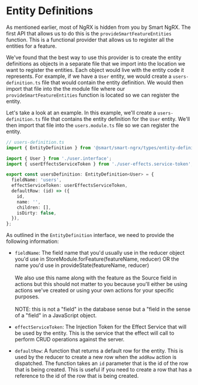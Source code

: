 # Entity Definitions

As mentioned earlier, most of NgRX is hidden from you by Smart NgRX. The first API that allows us to do this is the `provideSmartFeatureEntities` function. This is a functional provider that allows us to register all the entities for a feature.

We've found that the best way to use this provider is to create the entity definitions as objects in a separate file that we import into the location we want to register the entities. Each object would live with the entity code it represents. For example, if we have a `User` entity, we would create a `users-definition.ts` file that would contain the entity definition. We would then import that file into the the module file where our `provideSmartFeatureEntities` function is located so we can register the entity.

Let's take a look at an example. In this example, we'll create a `users-definition.ts` file that contains the entity definition for the `User` entity. We'll then import that file into the `users.module.ts` file so we can register the entity.

```typescript
// users-definition.ts
import { EntityDefinition } from '@smart/smart-ngrx/types/entity-definition.interface';

import { User } from './user.interface';
import { userEffectsServiceToken } from './user-effects.service-token';

export const usersDefinition: EntityDefinition<User> = {
  fieldName: 'users',
  effectServiceToken: userEffectsServiceToken,
  defaultRow: (id) => ({
    id,
    name: '',
    children: [],
    isDirty: false,
  }),
};
```

As outlined in the `EntityDefinition` interface, we need to provide the following information:

- `fieldName`: The field name that you'd usually use in the reducer object you'd use in StoreModule.forFeature(featureName, reducer) OR the name you'd use in provideState(featureName, reducer)<br><br>We also use this name along with the feature as the Source field in actions but this should not matter to you because you'll either be using actions we've created or using your own actions for your specific purposes.<br><br>NOTE: this is not a "field" in the database sense but a "field in the sense of a "field" in a JavaScript object.

- `effectServiceToken`: The Injection Token for the Effect Service that will be used by the entity. This is the service that the effect will call to perform CRUD operations against the server.

- `defaultRow`: A function that returns a default row for the entity. This is used by the reducer to create a new row when the `addRow` action is dispatched. The function takes an `id` parameter that is the id of the row that is being created. This is useful if you need to create a row that has a reference to the id of the row that is being created.
